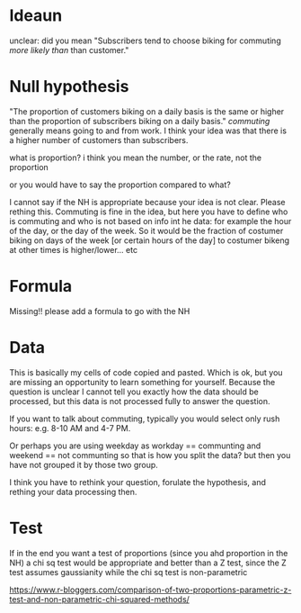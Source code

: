 # Ideaun
unclear: did you mean "Subscribers tend to choose biking for commuting _more likely than_ than customer."

# Null hypothesis
"The proportion of customers biking on a daily basis is the same or higher than the proportion of subscribers biking on a daily basis."
_commuting_ generally means going to and from work. I think your idea was that there is a higher number of customers than subscribers. 

what is proportion? i think you mean the number, or the rate, not the proportion

or you would have to say the proportion compared to what?

I cannot say if the NH is appropriate because your idea is not clear. Please rething this. Commuting is fine in the idea, but here you have to define who is commuting and who is not based on info int he data:
for example the hour of the day, or the day of the week. So it would be the fraction of costumer biking on days of the week [or certain hours of the day] to costumer bikeng at other times is higher/lower... etc



# Formula
Missing!! please add a formula to go with the NH

# Data
This is basically my cells of code copied and pasted. Which is ok, but you are missing an opportunity to learn something for yourself. 
Because the question is unclear I cannot tell you exactly how the data should be processed, but this data is not processed fully to answer the question.

If you want to talk about commuting, typically you would select only rush hours: e.g. 8-10 AM and 4-7 PM. 

Or perhaps you are using weekday as workday == communting and weekend == not communting so that is how you split the data? but then you have not grouped it by those two group.

I think you have to rethink your question, forulate the hypothesis, and rething your data processing then.

# Test

If in the end you want a test of proportions (since you ahd proportion in the NH) a chi sq test would be appropriate and better than a Z test, since the Z test assumes gaussianity while the chi sq test is non-parametric

https://www.r-bloggers.com/comparison-of-two-proportions-parametric-z-test-and-non-parametric-chi-squared-methods/

